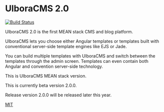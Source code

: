 UlboraCMS 2.0
==============

[![Build Status][travis-image]][travis-url]


UlboraCMS 2.0 is the first MEAN stack CMS and blog platform.

UlboraCMS lets you choose either Angular templates or templates built with conventional server-side template engines like EJS or Jade.

You can build multiple templates with UlboraCMS and switch between the templates through the admin screen. Templates can even contain both Angular and convention server-side technology.


This is UlboraCMS MEAN stack version.

This is currently beta version 2.0.0.

Release version 2.0.0 will be released later this year.


[MIT](LICENSE)



[travis-image]: https://img.shields.io/travis/Ulbora/ulboracms.svg?style=flat
[travis-url]: https://travis-ci.org/Ulbora/ulboracms
